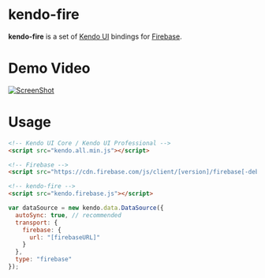 kendo-fire
==========

**kendo-fire** is a set of [Kendo UI](http://www.telerik.com/kendo-ui) bindings for [Firebase](https://www.firebase.com/).

# Demo Video

[![ScreenShot](https://i.ytimg.com/vi/FDXoAlYLDqo/maxresdefault.jpg)](http://youtu.be/FDXoAlYLDqo)

# Usage

```html
<!-- Kendo UI Core / Kendo UI Professional -->
<script src="kendo.all.min.js"></script>

<!-- Firebase -->
<script src="https://cdn.firebase.com/js/client/[version]/firebase[-debug].js"></script>

<!-- kendo-fire -->
<script src="kendo.firebase.js"></script>
```

```javascript
var dataSource = new kendo.data.DataSource({
  autoSync: true, // recommended
  transport: {
    firebase: {
      url: "[firebaseURL]"
    }
  },
  type: "firebase"
});
```
